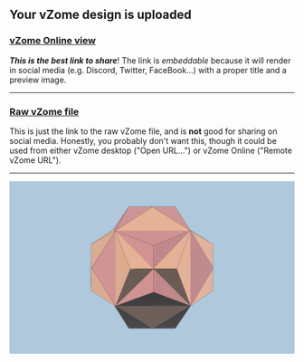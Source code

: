 ## Your vZome design is uploaded

### [vZome Online view][embed]

***This is the best link to share***!  The link is *embeddable* because it will render in social media (e.g. Discord, Twitter, FaceBook...) with a proper title and a preview image.

---

### [Raw vZome file][raw]

This is just the link to the raw vZome file, and is **not** good for
sharing on social media.
Honestly, you probably don't want this, though it could be used from either
vZome desktop ("Open URL...") or vZome Online ("Remote vZome URL").

---

![Image](<Two-Dodecahedra.png>)


[embed]: <https://vzome.com/app/embed.py?url=https://raw.githubusercontent.com/John-Kostick/vzome-sharing/main/2021/11/20/18-12-03-Two-Dodecahedra/Two-Dodecahedra.vZome>
[raw]: <https://raw.githubusercontent.com/John-Kostick/vzome-sharing/main/2021/11/20/18-12-03-Two-Dodecahedra/Two-Dodecahedra.vZome>
